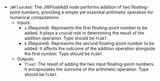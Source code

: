 - `JWFloatAdd`: The JWFloatAdd node performs addition of two floating-point numbers, providing a simple yet essential arithmetic operation for numerical computations.
    - Inputs:
        - `a` (Required): Represents the first floating-point number to be added. It plays a crucial role in determining the result of the addition operation. Type should be `FLOAT`.
        - `b` (Required): Represents the second floating-point number to be added. It affects the outcome of the addition operation alongside the first number. Type should be `FLOAT`.
    - Outputs:
        - `float`: The result of adding the two input floating-point numbers. It encapsulates the outcome of the arithmetic operation. Type should be `FLOAT`.
